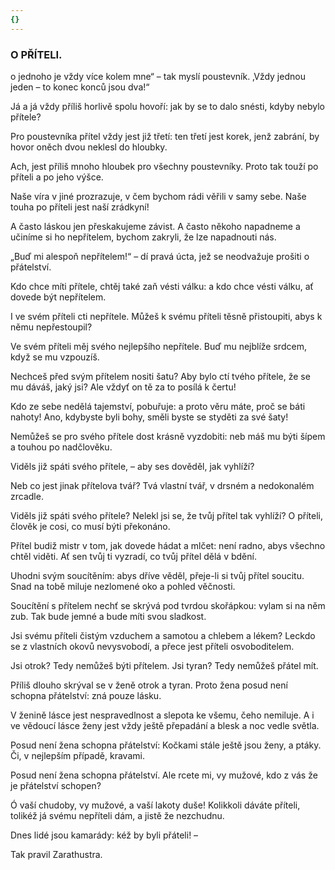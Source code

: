 ```yaml
---
{}
---
```


### O PŘÍTELI.

o jednoho je vždy více kolem mne“ – tak myslí poustevník. ‚Vždy jednou jeden – to konec konců jsou dva!“ 

Já a já vždy příliš horlivě spolu hovoří: jak by se to dalo snésti, kdyby nebylo přítele? 

Pro poustevníka přítel vždy jest již třetí: ten třetí jest korek, jenž zabrání, by hovor oněch dvou neklesl do hloubky. 

Ach, jest příliš mnoho hloubek pro všechny poustevníky. Proto tak touží po příteli a po jeho výšce. 

Naše víra v jiné prozrazuje, v čem bychom rádi věřili v samy sebe. Naše touha po příteli jest naší zrádkyní! 

A často láskou jen přeskakujeme závist. A často někoho napadneme a učiníme si ho nepřítelem, bychom zakryli, že lze napadnouti nás.

„Buď mi alespoň nepřítelem!“ – dí pravá úcta, jež se neodvažuje prošiti o přátelství.

Kdo chce míti přítele, chtěj také zaň vésti válku: a kdo chce vésti válku, ať dovede být nepřítelem.

I ve svém příteli cti nepřítele. Můžeš k svému příteli těsně přistoupiti, abys k němu nepřestoupil? 

Ve svém příteli měj svého nejlepšího nepřítele. Buď mu nejblíže srdcem, když se mu vzpouzíš.

Nechceš před svým přítelem nositi šatu? Aby bylo ctí tvého přítele, že se mu dáváš, jaký jsi? Ale vždyť on tě za to posílá k čertu!

Kdo ze sebe nedělá tajemství, pobuřuje: a proto věru máte, proč se báti nahoty! Ano, kdybyste byli bohy, směli byste se styděti za své šaty!

Nemůžeš se pro svého přítele dost krásně vyzdobiti: neb máš mu býti šípem a touhou po nadčlověku.

Viděls již spáti svého přítele, – aby ses dověděl, jak vyhlíží? 

Neb co jest jinak přítelova tvář? Tvá vlastní tvář, v drsném a nedokonalém zrcadle. 

Viděls již spáti svého přítele? Nelekl jsi se, že tvůj přítel tak vyhlíží? O příteli, člověk je cosi, co musí býti překonáno.

Přítel budiž mistr v tom, jak dovede hádat a mlčet: není radno, abys všechno chtěl viděti. Ať sen tvůj ti vyzradí, co tvůj přítel dělá v bdění.

Uhodni svým soucítěním: abys dříve věděl, přeje-li si tvůj přítel soucitu. Snad na tobě miluje nezlomené oko a pohled věčnosti.

Soucítění s přítelem nechť se skrývá pod tvrdou skořápkou: vylam si na něm zub. Tak bude jemné a bude míti svou sladkost.

Jsi svému příteli čistým vzduchem a samotou a chlebem a lékem? Leckdo se z vlastních okovů nevysvobodí, a přece jest příteli osvoboditelem.

Jsi otrok? Tedy nemůžeš býti přítelem. Jsi tyran? Tedy nemůžeš přátel mít.

Příliš dlouho skrýval se v ženě otrok a tyran. Proto žena posud není schopna přátelství: zná pouze lásku.

V ženině lásce jest nespravedlnost a slepota ke všemu, čeho nemiluje. A i ve vědoucí lásce ženy jest vždy ještě přepadání a blesk a noc vedle světla.

Posud není žena schopna přátelství: Kočkami stále ještě jsou ženy, a ptáky. Či, v nejlepším případě, kravami.

Posud není žena schopna přátelství. Ale rcete mi, vy mužové, kdo z vás že je přátelství schopen?

Ó vaší chudoby, vy mužové, a vaší lakoty duše! Kolikkoli dáváte příteli, tolikéž já svému nepříteli dám, a jistě že nezchudnu.

Dnes lidé jsou kamarády: kéž by byli přáteli! – 

  

Tak pravil Zarathustra.
